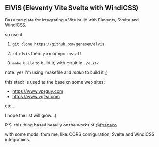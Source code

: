 
## ElViS (Eleventy Vite Svelte with WindiCSS)

Base template for integrating a Vite build with Eleventy, Svelte and WindiCSS.


so use it:

1. `git clone https://github.com/genesem/elvis`

2. `cd elvis`  then: `yarn` or `npm install`

3. `make build` to build it, with result in `./dist/`

note: yes I'm using .makefile and *make* to build it ;)

this stack is used as the base on some web sites:

* https://www.vpsguy.com
* https://www.vgtea.com

etc..

I hope the list will grow. :)

P.S. this thing based heavily on the works of  [@fpapado](https://github.com/fpapado/eleventy-with-vite)

with some mods. from me, like:
CORS configuration, Svelte and WindiCSS integrations.









